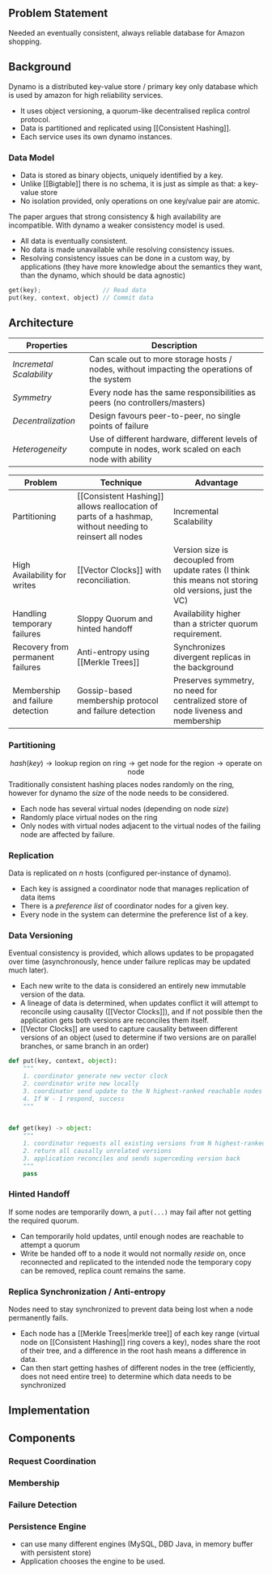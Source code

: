 ## Problem Statement
Needed an eventually consistent, always reliable database for Amazon shopping.
## Background
Dynamo is a distributed key-value store / primary key only database which is used by amazon for high reliability services.
- It uses object versioning, a quorum-like decentralised replica control protocol.
- Data is partitioned and replicated using [[Consistent Hashing]].
- Each service uses its own dynamo instances.
### Data Model
- Data is stored as binary objects, uniquely identified by a key.
- Unlike [[Bigtable]] there is no schema, it is just as simple as that: a key-value store
- No isolation provided, only operations on one key/value pair are atomic.

The paper argues that strong consistency & high availability are incompatible.
With dynamo a weaker consistency model is used.
- All data is eventually consistent.
- No data is made unavailable while resolving consistency issues.
- Resolving consistency issues can be done in a custom way, by applications (they have more knowledge about the semantics they want, than the dynamo, which should be data agnostic)

```rust
get(key);                 // Read data
put(key, context, object) // Commit data
```
## Architecture

| Properties | Description |
|-|-|
| *Incremetal Scalability* | Can scale out to more storage hosts / nodes, without impacting the operations of the system |
| *Symmetry* | Every node has the same responsibilities as peers (no controllers/masters) |
| *Decentralization* | Design favours peer-to-peer, no single points of failure |
| *Heterogeneity* | Use of different hardware, different levels of compute in nodes, work scaled on each node with ability |

| Problem | Technique | Advantage |
|-|-|-|
| Partitioning | [[Consistent Hashing]] allows reallocation of parts of a hashmap, without needing to reinsert all nodes| Incremental Scalability |
| High Availability for writes | [[Vector Clocks]] with reconciliation. | Version size is decoupled from update rates (I think this means not storing old versions, just the VC) |
| Handling temporary failures | Sloppy Quorum and hinted handoff | Availability higher than a stricter quorum requirement. |
| Recovery from permanent failures | Anti-entropy using [[Merkle Trees]] | Synchronizes divergent replicas in the background | 
| Membership and failure detection | Gossip-based membership protocol and failure detection | Preserves symmetry, no need for centralized store of node liveness and membership |
### Partitioning
$$hash(key) \to \text{lookup region on ring} \to \text{get node for the region} \to \text{operate on node}$$
Traditionally consistent hashing places nodes randomly on the ring, however for dynamo the *size* of the node needs to be considered.
- Each node has several virtual nodes (depending on node *size*)
- Randomly place virtual nodes on the ring
- Only nodes with virtual nodes adjacent to the virtual nodes of the failing node are affected by failure.
### Replication
Data is replicated on $n$ hosts (configured per-instance of dynamo).
- Each key is assigned a coordinator node that manages replication of data items
- There is a *preference list* of  coordinator nodes for a given key.
- Every node in the system can determine the preference list of a key.
### Data Versioning
Eventual consistency is provided, which allows updates to be propagated over time (asynchronously, hence under failure replicas may be updated much later).
- Each new write to the data is considered an entirely new immutable version of the data.
- A lineage of data is determined, when updates conflict it will attempt to reconcile using causality ([[Vector Clocks]]), and if not possible then the application gets both versions are reconciles them itself.
- [[Vector Clocks]] are used to capture causality between different versions of an object (used to determine if two versions are on parallel branches, or same branch in an order)
```python
def put(key, context, object):
	"""	
	1. coordinator generate new vector clock
	2. coordinator write new locally
	3. coordinator send update to the N highest-ranked reachable nodes
	4. If W - 1 respond, success
	"""
	

def get(key) -> object:
	"""
	1. coordinator requests all existing versions from N highest-ranked reachable nodes
	2. return all causally unrelated versions
	3. application reconciles and sends superceding version back
	"""
	pass
```

### Hinted Handoff
If some nodes are temporarily down, a `put(...)`  may fail after not getting the required quorum.
- Can temporarily hold updates, until enough nodes are reachable to attempt a quorum
- Write be handed off to a node it would not normally *reside* on,  once reconnected and replicated to the intended node the temporary copy can be removed, replica count remains the same.

### Replica Synchronization / Anti-entropy
Nodes need to stay synchronized to prevent data being lost when a node permanently fails.
- Each node has a [[Merkle Trees|merkle tree]] of each key range (virtual node on [[Consistent Hashing]] ring covers a key), nodes share the root of their tree, and a difference in the root hash means a difference in data.
- Can then start getting hashes of different nodes in the tree (efficiently, does not need entire tree) to determine which data needs to be synchronized 

## Implementation
## Components
### Request Coordination
### Membership
### Failure Detection
### Persistence Engine
- can use many different engines (MySQL, DBD Java, in memory buffer with persistent store)
- Application chooses the engine to be used.
